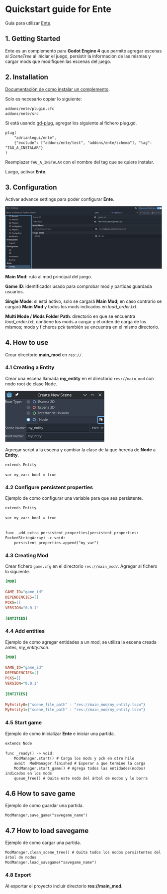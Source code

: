 # Quickstart guide for Ente

Guía para utilizar [Ente](https://github.com/adrianlegui/ente).

## 1. Getting Started
Ente es un complemento para **Godot Engine 4** que permite agregar escenas al _SceneTree_ al iniciar el juego, persistir la información de las mismas y cargar mods que modifiquen las escenas del juego.

## 2. Installation

[Documentación de como instalar un complemento](https://docs.godotengine.org/en/stable/tutorials/plugins/editor/installing_plugins.html).

Solo es necesario copiar lo siguiente:
```
addons/ente/plugin.cfc
addons/ente/src
```
Si está usando [gd-plug](https://github.com/imjp94/gd-plug), agregar los siguiente al fichero plug.gd.
```gdscript
plug(
	"adrianlegui/ente",
	{"exclude": ["addons/ente/test", "addons/ente/schema"], "tag": "TAG_A_INSTALAR"}
)
```
Reemplazar ```TAG_A_INSTALAR``` con el nombre del tag que se quiere instalar.

Luego, activar **Ente**.

## 3. Configuration
Activar advance settings para poder configurar __Ente__.

![Configuration](./img/configuration.png)

**Main Mod**: ruta al mod principal del juego.

**Game ID**: identificador usado para comprobar mod y partidas guardada usuarios.

**Single Mode**: si está activo, solo se cargará **Main Mod**; en caso contrario se cargará **Main Mod** y todos los mods indicados en _load_order.txt_.

**Multi Mode / Mods Folder Path**: directorio en que se encuentra *load_order.txt*, contiene los mods a cargar y el orden de carga de los mismos; mods y ficheros *pck* también se encuentra en el mismo directorio.

## 4. How to use
Crear directorio __main_mod__ en ```res://```.

### 4.1 Creating a Entity

Crear una escena llamada __my_entity__ en el directorio ```res://main_mod``` con nodo root de clase Node.

![creating_entity](./img/creating_entity.png)

Agregar script a la escena y cambiar la clase de la que hereda de __Node__ a __Entity__.

``` gdscript
extends Entity

var my_var: bool = true
```

### 4.2 Configure persistent properties
Ejemplo de como configurar una variable para que sea persistente.

``` gdscript
extends Entity

var my_var: bool = true


func _add_extra_persistent_properties(persistent_properties: PackedStringArray) -> void:
	persistent_properties.append("my_var")
```

### 4.3 Creating Mod
Crear fichero ```game.cfg``` en el directorio ```res://main_mod/```. Agregar al fichero lo siguiente.

``` ini
[MOD]

GAME_ID="game_id"
DEPENDENCIES=[]
PCKS=[]
VERSION="0.0.1"

[ENTITIES]
```

### 4.4 Add entities
Ejemplo de como agregar entidades a un mod; se utiliza la escena creada antes, *my_entity.tscn*.

``` ini
[MOD]

GAME_ID="game_id"
DEPENDENCIES=[]
PCKS=[]
VERSION="0.0.1"

[ENTITIES]

MyEntity0={"scene_file_path" : "res://main_mod/my_entity.tscn"}
MyEntity1={"scene_file_path" : "res://main_mod/my_entity.tscn"}
```

### 4.5 Start game
Ejemplo de como inicializar **Ente** e iniciar una partida.

``` gdscript
extends Node

func _ready() -> void:
	ModManager.start() # Carga los mods y pck en otro hilo
	await  ModManager.finished # Esperar a que termine la carga
	ModManager.start_game() # Agrega todos las entidades(nodos) indicados en los mods
	queue_free() # Quita este nodo del árbol de nodos y lo borra
```

## 4.6 How to save game
Ejemplo de como guardar una partida.
``` gdscript
ModManager.save_game("savegame_name")
```

## 4.7 How to load savegame
Ejemplo de como cargar una partida.
``` gdscript
ModManager.clean_scene_tree() # Quita todos los nodos persistentes del árbol de nodos
ModManager.load_savegame("savegame_name")
```

### 4.8 Export
Al exportar el proyecto incluir directorio **res://main_mod**.